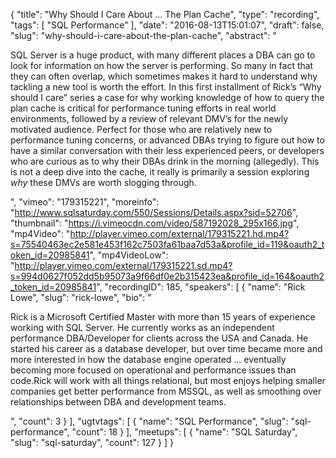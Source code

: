 {
  "title": "Why Should I Care About … The Plan Cache",
  "type": "recording",
  "tags": [
    "SQL Performance"
  ],
  "date": "2016-08-13T15:01:07",
  "draft": false,
  "slug": "why-should-i-care-about-the-plan-cache",
  "abstract": "<p>SQL Server is a huge product, with many different places a DBA can go to look for information on how the server is performing. So many in fact that they can often overlap, which sometimes makes it hard to understand why tackling a new tool is worth the effort. In this first installment of Rick’s “Why should I care” series a case for why working knowledge of how to query the plan cache is critical for performance tuning efforts in real world environments, followed by a review of relevant DMV’s for the newly motivated audience. Perfect for those who are relatively new to performance tuning concerns, or advanced DBAs trying to figure out how to have a similar conversation with their less experienced peers, or developers who are curious as to why their DBAs drink in the morning (allegedly). This is not a deep dive into the cache, it really is primarily a session exploring _why_ these DMVs are worth slogging through.</p>",
  "vimeo": "179315221",
  "moreinfo": "http://www.sqlsaturday.com/550/Sessions/Details.aspx?sid=52706",
  "thumbnail": "https://i.vimeocdn.com/video/587192028_295x166.jpg",
  "mp4Video": "http://player.vimeo.com/external/179315221.hd.mp4?s=75540463ec2e581e453f162c7503fa61baa7d53a&profile_id=119&oauth2_token_id=20985841",
  "mp4VideoLow": "http://player.vimeo.com/external/179315221.sd.mp4?s=994d0627f052dd5b95073a9f66df0e2b315423ea&profile_id=164&oauth2_token_id=20985841",
  "recordingID": 185,
  "speakers": [
    {
      "name": "Rick Lowe",
      "slug": "rick-lowe",
      "bio": "<p>Rick is a Microsoft Certified Master with more than 15 years of experience working with SQL Server. He currently works as an independent performance DBA/Developer for clients across the USA and Canada. He started his career as a database developer, but over time became more and more interested in how the database engine operated ... eventually becoming more focused on operational and performance issues than code.Rick will work with all things relational, but most enjoys helping smaller companies get better performance from MSSQL, as well as smoothing over relationships between DBA and development teams.</p>",
      "count": 3
    }
  ],
  "ugtvtags": [
    {
      "name": "SQL Performance",
      "slug": "sql-performance",
      "count": 18
    }
  ],
  "meetups": [
    {
      "name": "SQL Saturday",
      "slug": "sql-saturday",
      "count": 127
    }
  ]
}